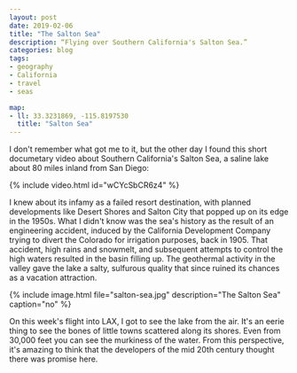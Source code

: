 ```yaml
---
layout: post
date: 2019-02-06
title: "The Salton Sea"
description: “Flying over Southern California's Salton Sea.”
categories: blog
tags:
- geography
- California
- travel
- seas

map:
- ll: 33.3231869, -115.8197530
  title: "Salton Sea"
---
```


I don't remember what got me to it, but the other day I found this short documetary video about Southern California's Salton Sea, a saline lake about 80 miles inland from San Diego:

{% include video.html id="wCYcSbCR6z4" %}

I knew about its infamy as a failed resort destination, with planned developments like Desert Shores and Salton City that popped up on its edge in the 1950s. What I didn't know was the sea's history as the result of an engineering accident, induced by the California Development Company trying to divert the Colorado for irrigation purposes, back in 1905. That accident, high rains and snowmelt, and subsequent attempts to control the high waters resulted in the basin filling up. The geothermal activity in the valley gave the lake a salty, sulfurous quality that since ruined its chances as a vacation attraction.

{% include image.html file="salton-sea.jpg" description="The Salton Sea" caption="no" %}

On this week's flight into LAX, I got to see the lake from the air. It's an eerie thing to see the bones of little towns scattered along its shores. Even from 30,000 feet you can see the murkiness of the water. From this perspective, it's amazing to think that the developers of the mid 20th century thought there was promise here.

